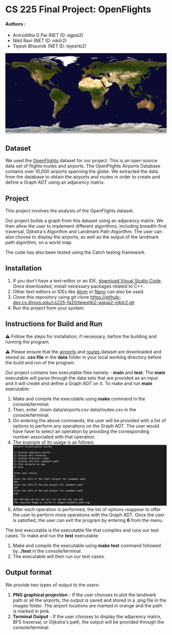 # CS 225 Final Project: OpenFlights

#### Authors : 

- Aniruddha G Pai (NET ID: agpai2)
- Nikil Ravi (NET ID: nikilr2)
- Tejesh Bhaumik (NET ID: tejeshb2)

![Plot of Airports](images/airports.png)

## Dataset

We used the [OpenFlights](https://openflights.org/data.html) dataset for our project. This is an open source data set of flights routes and airports. The OpenFlights Airports Database contains over 10,000 airports spanning the globe. We extracted the data from the database to obtain the airports and routes in order to create and define a Graph ADT using an adjacency matrix.

## Project

This project involves the analysis of the OpenFlights dataset. 

Our project builds a graph from this dataset using an adjacency matrix. We then allow the user to implement different algorithms, including breadth-first traversal, Djikstra's Algorithm and Landmark Path Algorithm. The user can also choose to display the airports, as well as the output of the landmark path algorithm, on a world map.

The code has also been tested using the Catch testing framework.

## Installation

1. If you don't have a text-editor or an IDE, [download Visual Studio Code](https://code.visualstudio.com/download). Once downloaded, install necessary packages related to C++.
2. Other text-editors or IDEs like [Atom](https://atom.io/) or [Nano](https://www.nano-editor.org/download.php) can also be   used.
3. Clone this repository using git clone https://github-dev.cs.illinois.edu/cs225-fa20/tejeshb2-agpai2-nikilr2.git
4. Run the project from your system.

## Instructions for Build and Run

:warning: Follow the steps for installation, if necessary, before the building and running the program.

:warning: Please ensure that the [airports](https://raw.githubusercontent.com/jpatokal/openflights/master/data/airports.dat)  and [routes](https://raw.githubusercontent.com/jpatokal/openflights/master/data/routes.dat) dataset are downloaded and stored as **.csv file** in the **data** folder in your local working directory before the build and run of the program.

Our project contains two executable files namely - **main** and **test**. The **main** executable will parse through the data sets that are provided as an input and it will create and define a Graph ADT on it. To make and run **main** executable:

1. Make and compile the executable using **make** command in the console/terminal.
2. Then, enter ./main data/airports.csv data/routes.csv in the console/terminal.
3. On entering the above commands, the user will be provided with a list of options to perform any operations on the Graph ADT. The user would have have to select an operation by providing the corresponding number associated with that operation.
4. The example of its usage is as follows:
![Landmark Path Console Output](images/landmarkOutputMenu.PNG)
5. After each operation is performed, the list of options reappear to offer the user to perform more operations with the Graph ADT. Once the user is satisfied, the user can exit the program by entering **6** from the menu.


The test executable is the executable file that compiles and runs our test cases. To make and run the **test** executable:
1. Make and compile the executable using **make test** command followed by **./test** in the console/terminal.
2. The executable will then run our test cases. 

## Output format
We provide two types of output to the users: 

1. **PNG graphical projection** - If the user chooses to plot the landmark path or all the airports, the output is saved and stored in a .png file in the images folder. The airport locations are marked in orange and the path is marked in pink.
2. **Terminal Output** - If the user chooses to display the adjacency matrix, BFS traversal, or Dijkstra's path, the output will be provided through the console/terminal.

